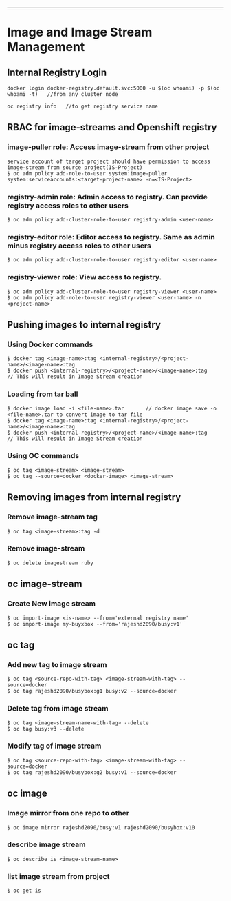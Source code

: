 ---
# Image and Image Stream Management

## Internal Registry Login

    docker login docker-registry.default.svc:5000 -u $(oc whoami) -p $(oc whoami -t)   //from any cluster node

    oc registry info   //to get registry service name

## RBAC for image-streams and Openshift registry

### image-puller role: Access image-stream from other project

    service account of target project should have permission to access image-stream from source project(IS-Project)
    $ oc adm policy add-role-to-user system:image-puller system:serviceaccounts:<target-project-name> -n=<IS-Project>
    
### registry-admin role: Admin access to registry. Can provide registry access roles to other users

    $ oc adm policy add-cluster-role-to-user registry-admin <user-name>
    
### registry-editor role: Editor access to registry. Same as admin minus registry access roles to other users

    $ oc adm policy add-cluster-role-to-user registry-editor <user-name>
    
### registry-viewer role: View access to registry. 
   
    $ oc adm policy add-cluster-role-to-user registry-viewer <user-name> 
    $ oc adm policy add-role-to-user registry-viewer <user-name> -n <project-name>
    

## Pushing images to internal registry

### Using Docker commands

    $ docker tag <image-name>:tag <internal-registry>/<project-name>/<image-name>:tag 
    $ docker push <internal-registry>/<project-name>/<image-name>:tag    // This will result in Image Stream creation 
  
### Loading from tar ball

    $ docker image load -i <file-name>.tar       // docker image save -o <file-name>.tar to convert image to tar file
    $ docker tag <image-name>:tag <internal-registry>/<project-name>/<image-name>:tag 
    $ docker push <internal-registry>/<project-name>/<image-name>:tag    // This will result in Image Stream creation 
    
    
### Using OC commands

    $ oc tag <image-stream> <image-stream>
    $ oc tag --source=docker <docker-image> <image-stream>
    
## Removing images from internal registry    

### Remove image-stream tag

    $ oc tag <image-stream>:tag -d
    
### Remove image-stream

    $ oc delete imagestream ruby
    
## oc image-stream
### Create New image stream
   
    $ oc import-image <is-name> --from='external registry name'
    $ oc import-image my-buyxbox --from='rajeshd2090/busy:v1'

## oc tag
### Add new tag to image stream

    $ oc tag <source-repo-with-tag> <image-stream-with-tag> --source=docker
    $ oc tag rajeshd2090/busybox:g1 busy:v2 --source=docker

### Delete tag from image stream

    $ oc tag <image-stream-name-with-tag> --delete
    $ oc tag busy:v3 --delete

### Modify tag of image stream

    $ oc tag <source-repo-with-tag> <image-stream-with-tag> --source=docker
    $ oc tag rajeshd2090/busybox:g2 busy:v1 --source=docker

## oc image

### Image mirror from one repo to other

    $ oc image mirror rajeshd2090/busy:v1 rajeshd2090/busybox:v10

### describe image stream

    $ oc describe is <image-stream-name>
  
### list image stream from project

    $ oc get is


    
    



